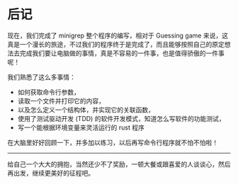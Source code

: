 #  后记

现在，我们完成了 minigrep 整个程序的编写，相对于 Guessing game 来说，这真是一个漫长的旅途，不过我们的程序终于是完成了，而且能够按照自己的原定想法去完成我们要让电脑做的事情，真是不容易的一件事，也是值得骄傲的一件事呢！

我们熟悉了这么多事情：  
- 如何获取命令行参数，
- 读取一个文件并打印它的内容，
- 以及怎么定义一个结构体，并实现它的关联函数，
- 使用了测试驱动开发 (TDD) 的软件开发模式，知道怎么写软件的功能测试，
- 写一个能根据环境变量来灵活运行的 rust 程序

在大脑里好好回顾一下，并多加以练习，以后再写命令行程序就不怕不怕啦！

---

给自己一个大大的拥抱，当然还少不了奖励，一顿大餐或跟喜爱的人谈谈心，然后再出发，继续更美好的征程吧。

